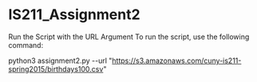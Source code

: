 # IS211_Assignment2

Run the Script with the URL Argument
To run the script, use the following command:

python3 assignment2.py --url "https://s3.amazonaws.com/cuny-is211-spring2015/birthdays100.csv"
